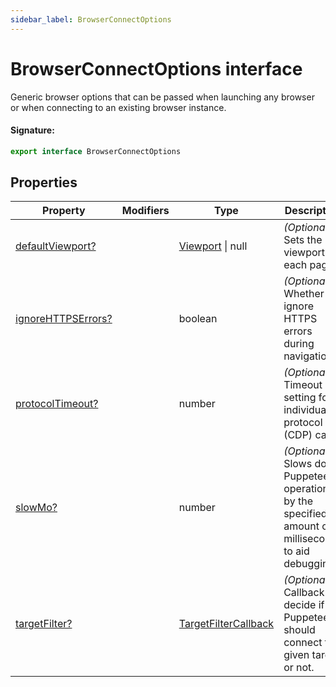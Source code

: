 ```yaml
---
sidebar_label: BrowserConnectOptions
---
```


# BrowserConnectOptions interface

Generic browser options that can be passed when launching any browser or when connecting to an existing browser instance.

#### Signature:

```typescript
export interface BrowserConnectOptions
```

## Properties

| Property                                                                     | Modifiers | Type                                                        | Description                                                                                            | Default |
| ---------------------------------------------------------------------------- | --------- | ----------------------------------------------------------- | ------------------------------------------------------------------------------------------------------ | ------- |
| [defaultViewport?](./puppeteer.browserconnectoptions.defaultviewport.md)     |           | [Viewport](./puppeteer.viewport.md) \| null                 | _(Optional)_ Sets the viewport for each page.                                                          |         |
| [ignoreHTTPSErrors?](./puppeteer.browserconnectoptions.ignorehttpserrors.md) |           | boolean                                                     | _(Optional)_ Whether to ignore HTTPS errors during navigation.                                         | false   |
| [protocolTimeout?](./puppeteer.browserconnectoptions.protocoltimeout.md)     |           | number                                                      | _(Optional)_ Timeout setting for individual protocol (CDP) calls.                                      | 180000  |
| [slowMo?](./puppeteer.browserconnectoptions.slowmo.md)                       |           | number                                                      | _(Optional)_ Slows down Puppeteer operations by the specified amount of milliseconds to aid debugging. |         |
| [targetFilter?](./puppeteer.browserconnectoptions.targetfilter.md)           |           | [TargetFilterCallback](./puppeteer.targetfiltercallback.md) | _(Optional)_ Callback to decide if Puppeteer should connect to a given target or not.                  |         |
